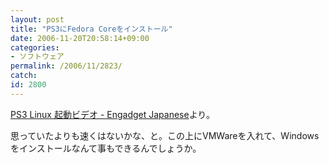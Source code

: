```yaml
---
layout: post
title: "PS3にFedora Coreをインストール"
date: 2006-11-20T20:58:14+09:00
categories:
- ソフトウェア
permalink: /2006/11/2823/
catch: 
id: 2800
---
```

[PS3 Linux 起動ビデオ - Engadget Japanese](http://japanese.engadget.com/2006/11/19/ps3-linux-fedora-video/)より。

思っていたよりも速くはないかな、と。この上にVMWareを入れて、Windowsをインストールなんて事もできるんでしょうか。

